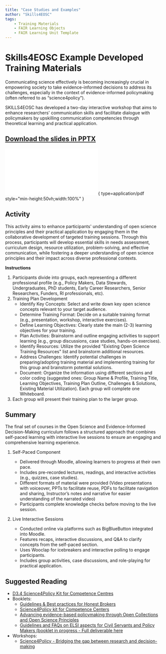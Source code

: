 ```yaml
---
title: "Case Studies and Examples"
author: "Skills4EOSC"
tags: 
    - Training Materials
    - FAIR Learning Objects
    - FAIR Learning Unit Template
---
```


# Skills4EOSC Example Developed Training Materials

Communicating science effectively is becoming increasingly crucial in empowering society to take evidence-informed decisions to address its challenges, especially in the context of evidence-informed policymaking (often referred to as “science4policy”).

SKILLS4EOSC has developed a two-day interactive workshop that aims to enhance researchers' communication skills and facilitate dialogue with policymakers by upskilling communication competencies through theoretical learning and practical application.

## [Download the slides in PPTX](https://github.com/FAIR-by-Design-Methodology/IDCC25workshop/raw/refs/heads/main/resources/05%20Use%20Cases/Skills4EOSC_Workshop%20Presentation_final.pptx)

![Case Studies](../attachments/UseCases.pdf){ type=application/pdf style="min-height:50vh;width:100%" }


## Activity

This activity aims to enhance participants' understanding of open science principles and their practical application by engaging them in the collaborative development of targeted training sessions. Through this process, participants will develop essential skills in needs assessment, curriculum design, resource utilization, problem-solving, and effective communication, while fostering a deeper understanding of open science principles and their impact across diverse professional contexts.

**Instructions**

1. Participants divide into groups, each representing a different professional profile (e.g., Policy Makers, Data Stewards, Undergraduates, PhD students, Early Career Researchers, Senior Researchers, Funders, RI professionals, etc). 
2. Training Plan Development
    - Identify Key Concepts: Select and write down key open science concepts relevant to your target audience.
    - Determine Training Format: Decide on a suitable training format (e.g., presentation, workshop, interactive exercises).
    - Define Learning Objectives: Clearly state the main (2-3) learning objectives for your training.
    - Plan Activities: Brainstorm and outline engaging activities to support learning (e.g., group discussions, case studies, hands-on exercises).
    - Identify Resources: Utilize the provided "Existing Open Science Training Resources" list and brainstorm additional resources.
    - Address Challenges: Identify potential challenges in preparing/adopting training material and implementing training for this group and brainstorm potential solutions.
    - Document: Organize the information using different sections and color coding (suggested ones: Group Name & Profile, Training Title, Learning Objectives, Training Plan Outline, Challenges & Solutions, Existing Material Utilization). Each group will complete one Whiteboard.
3. Each group will present their training plan to the larger group.

## Summary

The final set of courses in the Open Science and Evidence-Informed Decision-Making curriculum follows a structured approach that combines self-paced learning with interactive live sessions to ensure an engaging and comprehensive learning experience.

1. Self-Paced Component
    - Delivered through Moodle, allowing learners to progress at their own pace.
    - Includes pre-recorded lectures, readings, and interactive activities (e.g., quizzes, case studies).
    - Different formats of material were provided (Video presentations with voiceover, PPTs to facilitate reuse, PDFs to facilitate navigation and sharing, Instructor’s notes and narrative for easier understanding of the narrated video)
    - Participants complete knowledge checks before moving to the live session.

2. Live Interactive Sessions
    - Conducted online via platforms such as BigBlueButton integrated into Moodle.
    - Features recaps, interactive discussions, and Q&A to clarify concepts from the self-paced section.
    - Uses Wooclap for icebreakers and interactive polling to engage participants.
    - Includes group activities, case discussions, and role-playing for practical application.

## Suggested Reading

- [D3.4 Science4Policy Kit for Competence Centres](https://zenodo.org/records/14538239)
- Booklets: 
    - [Guidelines & Best practices for Honest Brokers](https://zenodo.org/records/14712238)
    - [Science4Policy kit for Competence Centers](https://zenodo.org/records/14751412)
    - [Advancing evidence-based policymaking through Open Collections and Open Science Principles](https://www.nhm.at/en/publications/978-3-903096-78-3)
    - [Guidelines and FAQs on ELSI aspects for Civil Servants and Policy Makers (booklet in progress - Full deliverable here](https://zenodo.org/records/14797142)
- Workshops:
    - [Science4Policy - Bridging the gap between research and decision-making](https://www.skills4eosc.eu/participate/events/skills4eosc-workshop-science4policy-bridging-the-gap-between-research-and-decision-making)



